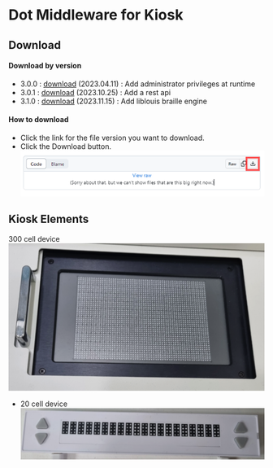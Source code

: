 # Dot Middleware for Kiosk

## Download
#### Download by version
- 3.0.0 : <a href="3.0.0/dot-middleware-kiosk-3.0.0.zip">download</a> (2023.04.11) : Add administrator privileges at runtime
- 3.0.1 : <a href="3.0.1/dot-middleware-kiosk-3.0.1.zip">download</a> (2023.10.25) : Add a rest api
- 3.1.0 : <a href="3.1.0/dot-middleware-kiosk-3.1.0.zip">download</a> (2023.11.15) : Add liblouis braille engine

#### How to download
 - Click the link for the file version you want to download.  
 - Click the Download button.  
   <img src="images/download.gif" alt="How to download">

 ## Kiosk Elements
  300 cell device  
  <img src="images/device-300cell.png" alt="300 cell device" width="600">

- 20 cell device  
  <img src="images/device-20cell.png" alt="20 cell device" width="600">
